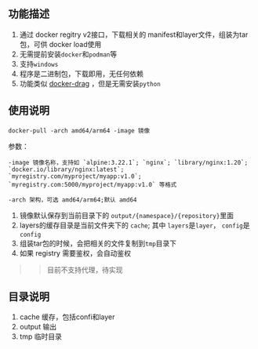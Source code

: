 
## 功能描述
1. 通过 docker regitry v2接口，下载相关的 manifest和layer文件，组装为tar包，可供 docker load使用
2. 无需提前安装`docker`和`podman`等
3. 支持`windows`
4. 程序是二进制包，下载即用，无任何依赖
5. 功能类似 [docker-drag](https://github.com/NotGlop/docker-drag) ，但是无需安装`python`

## 使用说明
```
docker-pull -arch amd64/arm64 -image 镜像 
```

参数：
```
-image 镜像名称，支持如 `alpine:3.22.1`; `nginx`; `library/nginx:1.20`; `docker.io/library/nginx:latest`; `myregistry.com/myproject/myapp:v1.0`; `myregistry.com:5000/myproject/myapp:v1.0` 等格式

-arch 架构，可选 amd64/arm64;默认 amd64
```


1. 镜像默认保存到当前目录下的 `output/{namespace}/{repository}`里面
2. layers的缓存目录是当前文件夹下的 `cache`; 其中 `layers`是`layer`， `config`是`config`
3. 组装tar包的时候，会把相关的文件复制到`tmp`目录下
2. 如果 registry 需要鉴权，会自动鉴权

>> 目前不支持代理，待实现

## 目录说明
1. cache 缓存，包括confi和layer
2. output 输出
3. tmp 临时目录

